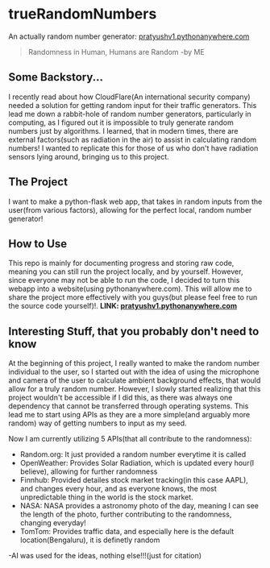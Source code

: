 # trueRandomNumbers
An actually random number generator: [pratyushv1.pythonanywhere.com](https://pratyushv1.pythonanywhere.com/)

>Randomness in Human, Humans are Random
  -by ME

## Some Backstory...
I recently read about how CloudFlare(An international security company) needed a solution for getting random input for their traffic generators. This lead me down a rabbit-hole of random number generators, particularly in computing, as I figured out it is impossible to truly generate random numbers just by algorithms. I learned, that in modern times, there are external factors(such as radiation in the air) to assist in calculating random numbers! I wanted to replicate this for those of us who don't have radiation sensors lying around, bringing us to this project.

## The Project
I want to make a python-flask web app, that takes in random inputs from the user(from various factors), allowing for the perfect local, random number generator!

## How to Use
This repo is mainly for documenting progress and storing raw code, meaning you can still run the project locally, and by yourself. However, since everyone may not be able to run the code, I decided to turn this webapp into a website(using pythonanywhere.com). This will allow me to share the project more effectively with you guys(but please feel free to run the source code yourself)!. **LINK: [pratyushv1.pythonanywhere.com](https://pratyushv1.pythonanywhere.com/)**

## Interesting Stuff, that you probably don't need to know
At the beginning of this project, I really wanted to make the random number individual to the user, so I started out with the idea of using the microphone and camera of the user to calculate ambient background effects, that would allow for a truly random number. However, I slowly started realizing that this project wouldn't be accessible if I did this, as there was always one dependency that cannot be transferred through operating systems. This lead me to start using APIs as they are a more simple(and arguably more random) way of getting numbers to input as my seed.

Now I am currently utilizing 5 APIs(that all contribute to the randomness):
  - Random.org: It just provided a random number everytime it is called
  - OpenWeather: Provides Solar Radiation, which is updated every hour(I believe), allowing for further randomness
  - Finnhub: Provided detailes stock market tracking(in this case AAPL), and changes every hour, and as everyone knows, the most unpredictable thing in the world is the stock market.
  - NASA: NASA provides a astronomy photo of the day, meaning I can see the length of the photo, further contributing to the randomness, changing everyday!
  - TomTom: Provides traffic data, and especially here is the default location(Bengaluru), it is definetly random

-AI was used for the ideas, nothing else!!!(just for citation)


